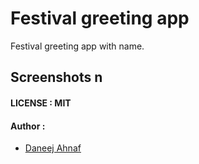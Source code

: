 # Festival greeting app
Festival greeting app with name.



## Screenshots n


#### LICENSE : MIT


#### Author : 

- [Daneej Ahnaf](https://github.com/Daneej-Ahnaf)